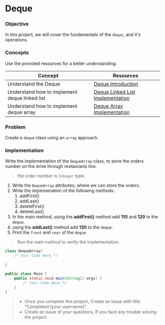 # Deque

### Objective

In this project, we will cover the fundamentals of the `deque`, and it's operations.


### Concepts

Use the provided resources for a better understanding.


| Concept                                        | Resources                                                                                                                                |
| ---------------------------------------------- | ---------------------------------------------------------------------------------------------------------------------------------------- |
| Understand the Deque                           | [Deque Introduction](https://www.youtube.com/watch?v=gXZt4P97UW4)                                                                        |
| Understand how to implement deque linked list | [Deque Linked List Implementation](https://www.geeksforgeeks.org/implementation-deque-using-doubly-linked-list/?ref=header_search)      |
| Understand how to implement deque array       | [Deque Array Implementation](https://www.programiz.com/dsa/queue#:~:text=A%20queue%20is%20a%20useful,item%20that%20comes%20out%20first.) |

### Problem

Create a `deque` class using an `array` approach.

### Implementation

Write the implementation of the `DequeArray` class, to store the orders number on the drive through restaurants line.

> the order number is `Integer` type.

1. Write the `DequeArray` attributes, where we can store the orders.
2. Write the implemenation of the following methods:
   1. addFirst()
   2. addLast()
   3. deleteFirst()
   4. deleteLast()
3. In the main method, using the **addFirst()** method add **110** and **120** to the `deque`.
4. using the **addLast()** method add **130** to the `deque`.
5. Print the `front` and `rear` of the `deque`.

> Run the main method to verify the implementation.

````Java
class DequeArray{
    /* Your Code Here */
  
}

public class Main {
    public static void main(String[] args) {
        /* Your Code Here */
    }
}

````

> * Once you complete this project, Create an issue with title "Completed [your-username]".
> * Create an issue of your questions, If you face any trouble solving the project.
